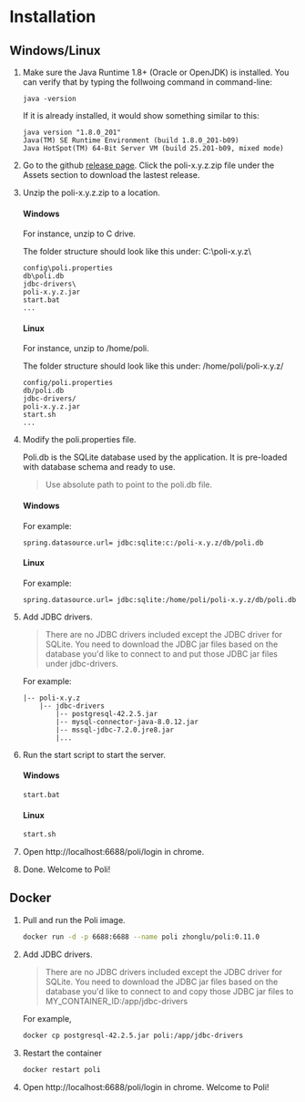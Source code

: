 
# Installation

## Windows/Linux

1. Make sure the Java Runtime 1.8+ (Oracle or OpenJDK) is installed. You can verify that by typing the follwoing command in command-line:
    ```
    java -version
    ```

    If it is already installed, it would show something similar to this:

    ```
    java version "1.8.0_201"
    Java(TM) SE Runtime Environment (build 1.8.0_201-b09)
    Java HotSpot(TM) 64-Bit Server VM (build 25.201-b09, mixed mode)
    ```


2. Go to the github [release page](https://github.com/shzlw/poli/releases). Click the poli-x.y.z.zip file under the Assets section to download the lastest release.
3. Unzip the poli-x.y.z.zip to a location.

    #### Windows
    For instance, unzip to C drive. 

    The folder structure should look like this under: C:\poli-x.y.z\

    ```
    config\poli.properties
    db\poli.db
    jdbc-drivers\
    poli-x.y.z.jar
    start.bat
    ...
    ```

    #### Linux
    For instance, unzip to /home/poli. 

    The folder structure should look like this under: /home/poli/poli-x.y.z/

    ```
    config/poli.properties
    db/poli.db
    jdbc-drivers/
    poli-x.y.z.jar
    start.sh
    ...
    ```

4. Modify the poli.properties file.

    Poli.db is the SQLite database used by the application. It is pre-loaded with database schema and ready to use.

    > Use absolute path to point to the poli.db file.

    #### Windows
    For example:
    ```
    spring.datasource.url= jdbc:sqlite:c:/poli-x.y.z/db/poli.db
    ```

    #### Linux
    For example:
    ```
    spring.datasource.url= jdbc:sqlite:/home/poli/poli-x.y.z/db/poli.db
    ```

5. Add JDBC drivers.

    > There are no JDBC drivers included except the JDBC driver for SQLite. You need to download the JDBC jar files based on the database you'd like to connect to and put those JDBC jar files under jdbc-drivers. 

    For example:
    ```
    |-- poli-x.y.z
        |-- jdbc-drivers
            |-- postgresql-42.2.5.jar
            |-- mysql-connector-java-8.0.12.jar
            |-- mssql-jdbc-7.2.0.jre8.jar
            |...
    ```

6. Run the start script to start the server.

    #### Windows
    ```
    start.bat
    ```

    #### Linux
    ```bash
    start.sh
    ```

7. Open http://localhost:6688/poli/login in chrome.
8. Done. Welcome to Poli!

## Docker

1. Pull and run the Poli image.

    ```bash
    docker run -d -p 6688:6688 --name poli zhonglu/poli:0.11.0
    ```
2. Add JDBC drivers.

    > There are no JDBC drivers included except the JDBC driver for SQLite. You need to download the JDBC jar files based on the database you'd like to connect to and copy those JDBC jar files to MY_CONTAINER_ID:/app/jdbc-drivers

    For example,

    ```sh
    docker cp postgresql-42.2.5.jar poli:/app/jdbc-drivers
    ```

3. Restart the container
    ```sh
    docker restart poli
    ```

4. Open http://localhost:6688/poli/login in chrome. Welcome to Poli!

